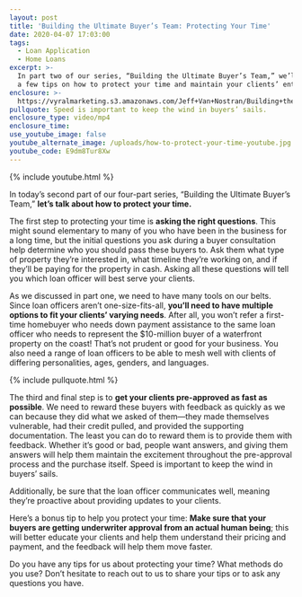```yaml
---
layout: post
title: 'Building the Ultimate Buyer’s Team: Protecting Your Time'
date: 2020-04-07 17:03:00
tags:
  - Loan Application
  - Home Loans
excerpt: >-
  In part two of our series, “Building the Ultimate Buyer’s Team,” we’ll discuss
  a few tips on how to protect your time and maintain your clients’ enthusiasm.
enclosure: >-
  https://vyralmarketing.s3.amazonaws.com/Jeff+Van+Nostran/Building+the+Ultimate+Buyers+Team-+Protecting+Your+Time.mp4
pullquote: Speed is important to keep the wind in buyers’ sails.
enclosure_type: video/mp4
enclosure_time:
use_youtube_image: false
youtube_alternate_image: /uploads/how-to-protect-your-time-youtube.jpg
youtube_code: E9dm8Tur8Xw
---
```


{% include youtube.html %}

In today’s second part of our four-part series, “Building the Ultimate Buyer’s Team,” **let’s talk about how to protect your time.**

The first step to protecting your time is **asking the right questions**. This might sound elementary to many of you who have been in the business for a long time, but the initial questions you ask during a buyer consultation help determine who you should pass these buyers to. Ask them what type of property they’re interested in, what timeline they’re working on, and if they’ll be paying for the property in cash. Asking all these questions will tell you which loan officer will best serve your clients.

As we discussed in part one, we need to have many tools on our belts. Since loan officers aren’t one-size-fits-all, **you’ll need to have multiple options to fit your clients’ varying needs**. After all, you won’t refer a first-time homebuyer who needs down payment assistance to the same loan officer who needs to represent the $10-million buyer of a waterfront property on the coast\! That’s not prudent or good for your business. You also need a range of loan officers to be able to mesh well with clients of differing personalities, ages, genders, and languages.

{% include pullquote.html %}

The third and final step is to **get your clients pre-approved as fast as possible**. We need to reward these buyers with feedback as quickly as we can because they did what we asked of them—they made themselves vulnerable, had their credit pulled, and provided the supporting documentation. The least you can do to reward them is to provide them with feedback. Whether it’s good or bad, people want answers, and giving them answers will help them maintain the excitement throughout the pre-approval process and the purchase itself. Speed is important to keep the wind in buyers’ sails.

Additionally, be sure that the loan officer communicates well, meaning they’re proactive about providing updates to your clients.

Here’s a bonus tip to help you protect your time: **Make sure that your buyers are getting underwriter approval from an actual human being**; this will better educate your clients and help them understand their pricing and payment, and the feedback will help them move faster.&nbsp;

Do you have any tips for us about protecting your time? What methods do you use? Don’t hesitate to reach out to us to share your tips or to ask any questions you have.